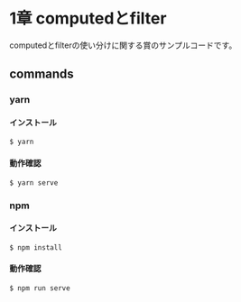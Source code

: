 # 1章 computedとfilter 

computedとfilterの使い分けに関する賞のサンプルコードです。

## commands

### yarn

#### インストール

```
$ yarn
```

#### 動作確認

```
$ yarn serve
```

### npm

#### インストール

```
$ npm install
```

#### 動作確認

```
$ npm run serve
```
